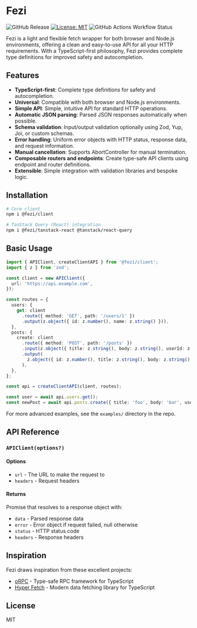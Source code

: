 # Fezi

![GitHub Release](https://img.shields.io/github/v/release/johngerome/fezi)
[![License: MIT](https://img.shields.io/badge/license-MIT-blue.svg)](./LICENSE)
![GitHub Actions Workflow Status](https://img.shields.io/github/actions/workflow/status/johngerome/fezi/publish.yml)

Fezi is a light and flexible fetch wrapper for both browser and Node.js environments, offering a clean and easy-to-use API for all your HTTP requirements. With a TypeScript-first philosophy, Fezi provides complete type definitions for improved safety and autocompletion.

## Features

- **TypeScript-first**: Complete type definitions for safety and autocompletion.
- **Universal**: Compatible with both browser and Node.js environments.
- **Simple API**: Simple, intuitive API for standard HTTP operations.
- **Automatic JSON parsing**: Parsed JSON responses automatically when possible.
- **Schema validation**: Input/output validation optionally using Zod, Yup, Joi, or custom schemas.
- **Error handling**: Uniform error objects with HTTP status, response data, and request information.
- **Manual cancellation**: Supports AbortController for manual termination.
- **Composable routers and endpoints**: Create type-safe API clients using endpoint and router definitions.
- **Extensible**: Simple integration with validation libraries and bespoke logic.

## Installation

```bash
# Core client
npm i @fezi/client

# TanStack Query (React) integration
npm i @fezi/tanstack-react @tanstack/react-query
```

## Basic Usage

```typescript
import { APIClient, createClientAPI } from '@fezi/client';
import { z } from 'zod';

const client = new APIClient({
  url: 'https://api.example.com',
});

const routes = {
  users: {
    get: client
      .route({ method: 'GET', path: '/users/1' })
      .output(z.object({ id: z.number(), name: z.string() })),
  },
  posts: {
    create: client
      .route({ method: 'POST', path: '/posts' })
      .input(z.object({ title: z.string(), body: z.string(), userId: z.number() }))
      .output(
        z.object({ id: z.number(), title: z.string(), body: z.string(), userId: z.number() })
      ),
  },
};

const api = createClientAPI(client, routes);

const user = await api.users.get();
const newPost = await api.posts.create({ title: 'foo', body: 'bar', userId: 1 });
```

For more advanced examples, see the `examples/` directory in the repo.

## API Reference

### `APIClient(options?)`

#### Options

- `url` - The URL to make the request to
- `headers` - Request headers

#### Returns

Promise that resolves to a response object with:

- `data` - Parsed response data
- `error` - Error object if request failed, null otherwise
- `status` - HTTP status code
- `headers` - Response headers

## Inspiration

Fezi draws inspiration from these excellent projects:

- [oRPC](https://github.com/unnoq/orpc) - Type-safe RPC framework for TypeScript
- [Hyper Fetch](https://hyperfetch.bettertyped.com/) - Modern data fetching library for TypeScript

## License

MIT

